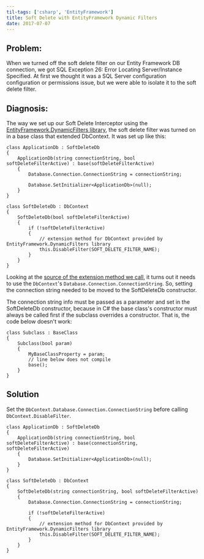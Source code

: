 ```yaml
---
til-tags: ['csharp', 'EntityFramework']
title: Soft Delete with EntityFramework Dynamic Filters
date: 2017-07-07
---
```


## Problem: 

When we turned off the soft delete filter on our Entity Framework DB connection, we got SQL Exception 26: Error Locating Server/Instance Specified. At first we thought it was a SQL Server configuration configuration or permissions issue, but we were able to isolate it to the soft delete filter. 

## Diagnosis: 

The way we set up our Soft Delete Interceptor using the [EntityFramework.DynamicFilters library](https://github.com/jcachat/EntityFramework.DynamicFilters), the soft delete filter was turned on in a base class that extended DbContext. It was set up like this:

```
class ApplicationDb : SoftDeleteDb 
{
	ApplicationDb(string connectionString, bool softDeleteFilterActive) : base(softDeleteFilterActive)
	{
		Database.Connection.ConnectionString = connectionString;
	
		Database.SetInitializer<ApplicationDb>(null);
	}
}

class SoftDeleteDb : DbContext 
{
	SoftDeleteDb(bool softDeleteFilterActive) 
	{
		if (!softDeleteFilterActive) 
		{
			// extension method for DbContext provided by EntityFramework.DynamicFilters library
            this.DisableFilter(SOFT_DELETE_FILTER_NAME);
		}
	}
}
```

Looking at the [source of the extension method we call](https://github.com/jcachat/EntityFramework.DynamicFilters/blob/8a4ce20782eaf2b627b5bd4e4150956e596e7468/src/EntityFramework.DynamicFilters/DynamicFilterExtensions.cs), it turns out it needs to use the `DbContext`'s `Database.Connection.ConnectionString`.  So, setting the connection string needed to be moved to the SoftDeleteDb constructor. 

The connection string info must be passed as a parameter and set in the SoftDeleteDb constructor, because in C# the base class's constructor must always be called first if the subclass overrides a constructor. That is, the code below doesn't work:

```
class Subclass : BaseClass 
{
	Subclass(bool param) 
	{
		MyBaseClassProperty = param;
		// line below does not compile
		base();
	}	
}
```

## Solution

Set the `DbContext.Database.Connection.ConnectionString` before calling `DbContext.DisableFilter`. 

```
class ApplicationDb : SoftDeleteDb 
{
	ApplicationDb(string connectionString, bool softDeleteFilterActive) : base(connectionString, softDeleteFilterActive)
	{	
		Database.SetInitializer<ApplicationDb>(null);
	}
}

class SoftDeleteDb : DbContext 
{
	SoftDeleteDb(string connectionString, bool softDeleteFilterActive) 
	{
		Database.Connection.ConnectionString = connectionString;

		if (!softDeleteFilterActive) 
		{
			// extension method for DbContext provided by EntityFramework.DynamicFilters library
            this.DisableFilter(SOFT_DELETE_FILTER_NAME);
		}
	}
}
```